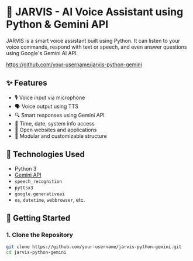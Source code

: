 # 🤖 JARVIS - AI Voice Assistant using Python & Gemini API

JARVIS is a smart voice assistant built using Python. It can listen to your voice commands, respond with text or speech, and even answer questions using Google's Gemini AI API.

https://github.com/your-username/jarvis-python-gemini

## ✨ Features

- 🎙️ Voice input via microphone
- 🗣️ Voice output using TTS
- 🔍 Smart responses using Gemini API
- 📅 Time, date, system info access
- 📂 Open websites and applications
- 🧠 Modular and customizable structure

## 🧰 Technologies Used

- Python 3
- [Gemini API](https://ai.google.dev/)
- `speech_recognition`
- `pyttsx3`
- `google.generativeai`
- `os`, `datetime`, `webbrowser`, etc.

## 🚀 Getting Started

### 1. Clone the Repository

```bash
git clone https://github.com/your-username/jarvis-python-gemini.git
cd jarvis-python-gemini
